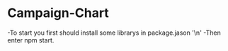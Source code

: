 # Campaign-Chart
-To start you first should install some librarys in package.jason '\n'
-Then enter npm start.
